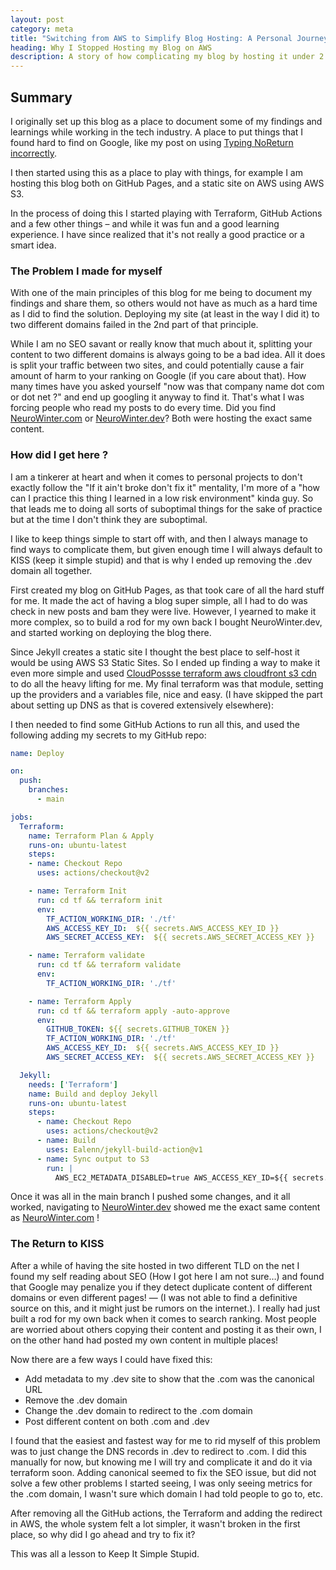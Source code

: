 ```yaml
---
layout: post
category: meta
title: "Switching from AWS to Simplify Blog Hosting: A Personal Journey"
heading: Why I Stopped Hosting my Blog on AWS
description: A story of how complicating my blog by hosting it under 2 TLDs was a bad idea, and why KISS is so important.
---
```


## Summary

I originally set up this blog as a place to document some of my findings and learnings while working in the tech industry. A place to put things that I found hard to find on Google, like my post on using [Typing NoReturn incorrectly](https://neurowinter.com/python/2021/11/12/noreturn-mistake/).

I then started using this as a place to play with things, for example I am hosting this blog both on GitHub Pages, and a static site on AWS using AWS S3.

In the process of doing this I started playing with Terraform, GitHub Actions and a few other things – and while it was fun and a good learning experience. I have since realized that it's not really a good practice or a smart idea.

### The Problem I made for myself

With one of the main principles of this blog for me being to document my findings and share them, so others would not have as much as a hard time as I did to find the solution. Deploying my site (at least in the way I did it) to two different domains failed in the 2nd part of that principle. 

While I am no SEO savant or really know that much about it, splitting your content to two different domains is always going to be a bad idea. All it does is split your traffic between two sites, and could potentially cause a fair amount of harm to your ranking on Google (if you care about that).  How many times have you asked yourself "now was that company name dot com or dot net ?" and end up googling it anyway to find it. That's what I was forcing people who read my posts to do every time. Did you find [NeuroWinter.com](https://NeuroWinter.com) or [NeuroWinter.dev](https://NeuroWinter.dev)? Both were hosting the exact same content. 


### How did I get here ?

I am a tinkerer at heart and when it comes to personal projects to don't exactly follow the "If it ain't broke don't fix it" mentality, I'm more of a "how can I practice this thing I learned in a low risk environment" kinda guy. So that leads me to doing all sorts of suboptimal things for the sake of practice but at the time I don't think they are suboptimal. 

I like to keep things simple to start off with, and then I always manage to find ways to complicate them, but given enough time I will always default to KISS (keep it simple stupid) and that is why I ended up removing the .dev domain all together.

First created my blog on GitHub Pages, as that took care of all the hard stuff for me. It made the act of having a blog super simple, all I had to do was check in new posts and bam they were live. However, I yearned to make it more complex, so to build a rod for my own back I bought NeuroWinter.dev, and started working on deploying the blog there. 

Since Jekyll creates a static site I thought the best place to self-host it would be using AWS S3 Static Sites. So I ended up finding a way to make it even more simple and used [CloudPossse terraform aws cloudfront s3 cdn](https://github.com/cloudposse/terraform-aws-cloudfront-s3-cdn) to do all the heavy lifting for me. My final terraform was that module, setting up the providers and a variables file, nice and easy. (I have skipped the part about setting up DNS as that is covered extensively elsewhere):

I then needed to find some GitHub Actions to run all this, and used the following adding my secrets to my GitHub repo:

```yaml
name: Deploy

on:
  push:
    branches:
      - main

jobs:
  Terraform:
    name: Terraform Plan & Apply
    runs-on: ubuntu-latest
    steps:
    - name: Checkout Repo
      uses: actions/checkout@v2

    - name: Terraform Init
      run: cd tf && terraform init
      env:
        TF_ACTION_WORKING_DIR: './tf'
        AWS_ACCESS_KEY_ID:  ${{ secrets.AWS_ACCESS_KEY_ID }}
        AWS_SECRET_ACCESS_KEY:  ${{ secrets.AWS_SECRET_ACCESS_KEY }}

    - name: Terraform validate
      run: cd tf && terraform validate
      env:
        TF_ACTION_WORKING_DIR: './tf'

    - name: Terraform Apply
      run: cd tf && terraform apply -auto-approve
      env:
        GITHUB_TOKEN: ${{ secrets.GITHUB_TOKEN }}
        TF_ACTION_WORKING_DIR: './tf'
        AWS_ACCESS_KEY_ID:  ${{ secrets.AWS_ACCESS_KEY_ID }}
        AWS_SECRET_ACCESS_KEY:  ${{ secrets.AWS_SECRET_ACCESS_KEY }}

  Jekyll:
    needs: ['Terraform']
    name: Build and deploy Jekyll
    runs-on: ubuntu-latest
    steps:
      - name: Checkout Repo
        uses: actions/checkout@v2
      - name: Build
        uses: Ealenn/jekyll-build-action@v1
      - name: Sync output to S3
        run: |
          AWS_EC2_METADATA_DISABLED=true AWS_ACCESS_KEY_ID=${{ secrets.AWS_ACCESS_KEY_ID }} AWS_SECRET_ACCESS_KEY=${{ secrets.AWS_SECRET_ACCESS_KEY }}  aws s3 sync ./_site/ s3://neurowinter-prod-personal-site-origin --delete
```

Once it was all in the main branch I pushed some changes, and it all worked, navigating to [NeuroWinter.dev](https://neurowinter.dev) showed me the exact same content as [NeuroWinter.com](https://neurowinter.com) ! 

### The Return to KISS

After a while of having the site hosted in two different TLD on the net I found my self reading about SEO (How I got here I am not sure…) and found that Google may penalize you if they detect duplicate content of different domains or even different pages! — (I was not able to find a definitive source on this, and it might just be rumors on the internet.). I really had just built a rod for my own back when it comes to search ranking. Most people are worried about others copying their content and posting it as their own, I on the other hand had posted my own content in multiple places! 

Now there are a few ways I could have fixed this:
* Add metadata to my .dev site to show that the .com was the canonical URL
* Remove the .dev domain
* Change the .dev domain to redirect to the .com domain
* Post different content on both .com and .dev

I found that the easiest and fastest way for me to rid myself of this problem was to just change the DNS records in .dev to redirect to .com. I did this manually for now, but knowing me I will try and complicate it and do it via terraform soon. Adding canonical seemed to fix the SEO issue, but did not solve a few other problems I started seeing, I was only seeing metrics for the .com domain, I wasn't sure which domain I had told people to go to, etc.

After removing all the GitHub actions, the Terraform and adding the redirect in AWS, the whole system felt a lot simpler, it wasn't broken in the first place, so why did I go ahead and try to fix it?

This was all a lesson to Keep It Simple Stupid.
